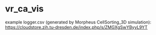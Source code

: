 # vr_ca_vis

example logger.csv (generated by Morpheus CellSorting_3D simulation): https://cloudstore.zih.tu-dresden.de/index.php/s/ZMGXgSwYByyL9YT
